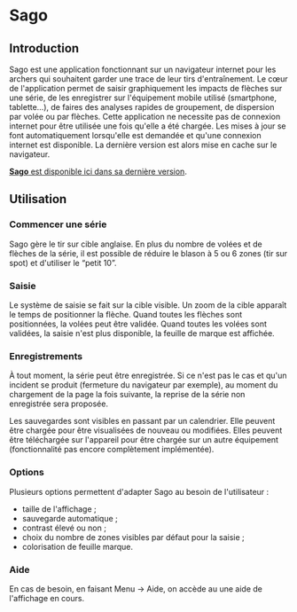 # Sago

## Introduction

Sago est une application fonctionnant sur un navigateur internet pour les archers qui souhaitent garder une trace de leur tirs d'entraînement.
Le cœur de l'application permet de saisir graphiquement les impacts de flèches sur une série, de les enregistrer sur l'équipement mobile utilisé (smartphone, tablette…), de faires des analyses rapides de groupement, de dispersion par volée ou par flèches.
Cette application ne necessite pas de connexion internet pour être utilisée une fois qu'elle a été chargée. Les mises à jour se font automatiquement lorsqu'elle est demandée et qu'une connexion internet est disponible. La dernière version est alors mise en cache sur le navigateur.

[**Sago** est disponible ici dans sa dernière version](http://tazzon.free.fr/sago/sago_0.3.0/).

## Utilisation

### Commencer une série

Sago gère le tir sur cible anglaise. En plus du nombre de volées et de flèches de la série, il est possible de réduire le blason à 5 ou 6 zones (tir sur spot) et d'utiliser le “petit 10”.

### Saisie

Le système de saisie se fait sur la cible visible. Un zoom de la cible apparaît le temps de positionner la flèche.
Quand toutes les flèches sont positionnées, la volées peut être validée.
Quand toutes les volées sont validées, la saisie n'est plus disponible, la feuille de marque est affichée.

### Enregistrements

À tout moment, la série peut être enregistrée. Si ce n'est pas le cas et qu'un incident se produit (fermeture du navigateur par exemple), au moment du chargement de la page la fois suivante, la reprise de la série non enregistrée sera proposée.

Les sauvegardes sont visibles en passant par un calendrier. Elle peuvent être chargée pour être visualisées de nouveau ou modifiées. Elles peuvent être téléchargée sur l'appareil pour être chargée sur un autre équipement (fonctionnalité pas encore complètement implémentée).

### Options

Plusieurs options permettent d'adapter Sago au besoin de l'utilisateur :
- taille de l'affichage ;
- sauvegarde automatique ;
- contrast élevé ou non ;
- choix du nombre de zones visibles par défaut pour la saisie ;
- colorisation de feuille marque.

### Aide

En cas de besoin, en faisant Menu -> Aide, on accède au une aide de l'affichage en cours.
